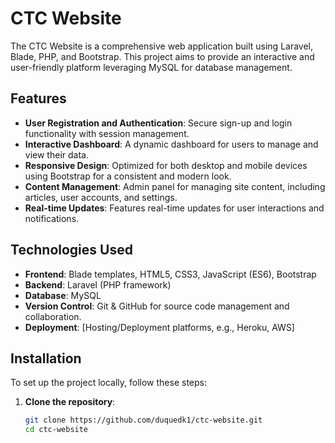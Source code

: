 # CTC Website

The CTC Website is a comprehensive web application built using Laravel, Blade, PHP, and Bootstrap. This project aims to provide an interactive and user-friendly platform leveraging MySQL for database management.

## Features

- **User Registration and Authentication**: Secure sign-up and login functionality with session management.
- **Interactive Dashboard**: A dynamic dashboard for users to manage and view their data.
- **Responsive Design**: Optimized for both desktop and mobile devices using Bootstrap for a consistent and modern look.
- **Content Management**: Admin panel for managing site content, including articles, user accounts, and settings.
- **Real-time Updates**: Features real-time updates for user interactions and notifications.

## Technologies Used

- **Frontend**: Blade templates, HTML5, CSS3, JavaScript (ES6), Bootstrap
- **Backend**: Laravel (PHP framework)
- **Database**: MySQL
- **Version Control**: Git & GitHub for source code management and collaboration.
- **Deployment**: [Hosting/Deployment platforms, e.g., Heroku, AWS]

## Installation

To set up the project locally, follow these steps:

1. **Clone the repository**:
   ```bash
   git clone https://github.com/duquedk1/ctc-website.git
   cd ctc-website
